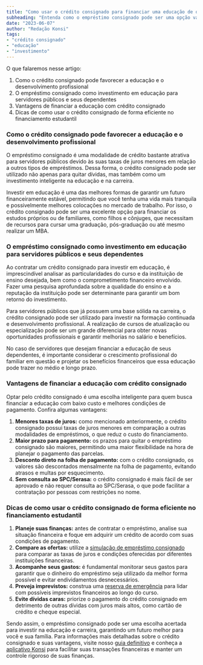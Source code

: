 ```yaml
---
title: "Como usar o crédito consignado para financiar uma educação de qualidade"
subheading: "Entenda como o empréstimo consignado pode ser uma opção vantajosa para investir na carreira e na educação dos servidores públicos e seus familiares"
date: "2023-06-07"
author: "Redação Konsi"
tags:
- "crédito consignado"
- "educação"
- "investimento"
---
```


O que falaremos nesse artigo:

1. Como o crédito consignado pode favorecer a educação e o desenvolvimento profissional
2. O empréstimo consignado como investimento em educação para servidores públicos e seus dependentes
3. Vantagens de financiar a educação com crédito consignado
4. Dicas de como usar o crédito consignado de forma eficiente no financiamento estudantil

### Como o crédito consignado pode favorecer a educação e o desenvolvimento profissional

O empréstimo consignado é uma modalidade de crédito bastante atrativa para servidores públicos devido às suas taxas de juros menores em relação a outros tipos de empréstimos. Dessa forma, o crédito consignado pode ser utilizado não apenas para quitar dívidas, mas também como um investimento inteligente na educação e na carreira.

Investir em educação é uma das melhores formas de garantir um futuro financeiramente estável, permitindo que você tenha uma vida mais tranquila e possivelmente melhores colocações no mercado de trabalho. Por isso, o crédito consignado pode ser uma excelente opção para financiar os estudos próprios ou de familiares, como filhos e cônjuges, que necessitam de recursos para cursar uma graduação, pós-graduação ou até mesmo realizar um MBA.

### O empréstimo consignado como investimento em educação para servidores públicos e seus dependentes

Ao contratar um crédito consignado para investir em educação, é imprescindível analisar as particularidades do curso e da instituição de ensino desejada, bem como o comprometimento financeiro envolvido. Fazer uma pesquisa aprofundada sobre a qualidade do ensino e a reputação da instituição pode ser determinante para garantir um bom retorno do investimento.

Para servidores públicos que já possuem uma base sólida na carreira, o crédito consignado pode ser utilizado para investir na formação continuada e desenvolvimento profissional. A realização de cursos de atualização ou especialização pode ser um grande diferencial para obter novas oportunidades profissionais e garantir melhorias no salário e benefícios.

No caso de servidores que desejam financiar a educação de seus dependentes, é importante considerar o crescimento profissional do familiar em questão e projetar os benefícios financeiros que essa educação pode trazer no médio e longo prazo.

### Vantagens de financiar a educação com crédito consignado

Optar pelo crédito consignado é uma escolha inteligente para quem busca financiar a educação com baixo custo e melhores condições de pagamento. Confira algumas vantagens:

1. **Menores taxas de juros:** como mencionado anteriormente, o crédito consignado possui taxas de juros menores em comparação a outras modalidades de empréstimos, o que reduz o custo do financiamento.
2. **Maior prazo para pagamento:** os prazos para quitar o empréstimo consignado são maiores, permitindo uma maior flexibilidade na hora de planejar o pagamento das parcelas.
3. **Desconto direto na folha de pagamento:** com o crédito consignado, os valores são descontados mensalmente na folha de pagamento, evitando atrasos e multas por esquecimento.
4. **Sem consulta ao SPC/Serasa:** o crédito consignado é mais fácil de ser aprovado e não requer consulta ao SPC/Serasa, o que pode facilitar a contratação por pessoas com restrições no nome.

### Dicas de como usar o crédito consignado de forma eficiente no financiamento estudantil

1. **Planeje suas finanças:** antes de contratar o empréstimo, analise sua situação financeira e foque em adquirir um crédito de acordo com suas condições de pagamento.
2. **Compare as ofertas:** utilize a [simulação de empréstimo consignado](https://konsi.com.br/simulacao-emprestimo-consignado) para comparar as taxas de juros e condições oferecidas por diferentes instituições financeiras.
3. **Acompanhe seus gastos:** é fundamental monitorar seus gastos para garantir que o dinheiro do empréstimo seja utilizado da melhor forma possível e evitar endividamentos desnecessários.
4. **Preveja imprevistos:** construa uma [reserva de emergência](https://konsi.com.br/a-importncia-da-reserva-de-emergncia-e-como-constru-la-com-inteligncia-financeira) para lidar com possíveis imprevistos financeiros ao longo do curso.
5. **Evite dívidas caras:** priorize o pagamento do crédito consignado em detrimento de outras dívidas com juros mais altos, como cartão de crédito e cheque especial.

Sendo assim, o empréstimo consignado pode ser uma escolha acertada para investir na educação e carreira, garantindo um futuro melhor para você e sua família. Para informações mais detalhadas sobre o crédito consignado e suas vantagens, visite nosso [guia definitivo](https://konsi.com.br/a-guia-definitivo-sobre-crdito-consignado-para-servidor-pblico-novato) e conheça a [aplicativo Konsi](https://konsi.com.br/download) para facilitar suas transações financeiras e manter um controle rigoroso de suas finanças.